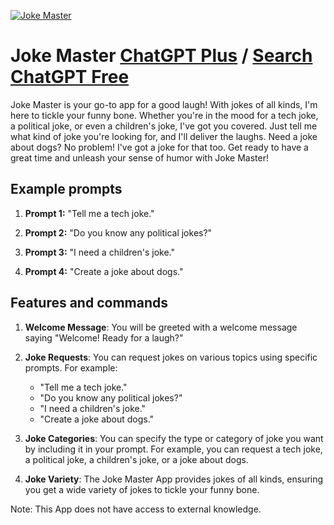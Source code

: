
[![Joke Master](https://files.oaiusercontent.com/file-K83IzhYuVY8yLsvuzKVKQlWK?se=2123-10-17T05%3A39%3A55Z&sp=r&sv=2021-08-06&sr=b&rscc=max-age%3D31536000%2C%20immutable&rscd=attachment%3B%20filename%3D059dbfa8-f1a8-4004-ae78-50cfbdc23fe7.png&sig=9slEYutH6Evow7NmEH0Ff6JkR36oOf81pGVjfPy2B38%3D)](https://chat.openai.com/g/g-UGu5Y29B8-joke-master)

# Joke Master [ChatGPT Plus](https://chat.openai.com/g/g-UGu5Y29B8-joke-master) / [Search ChatGPT Free](https://gptcall.net/index.html#/?search=Joke%20Master)

Joke Master is your go-to app for a good laugh! With jokes of all kinds, I'm here to tickle your funny bone. Whether you're in the mood for a tech joke, a political joke, or even a children's joke, I've got you covered. Just tell me what kind of joke you're looking for, and I'll deliver the laughs. Need a joke about dogs? No problem! I've got a joke for that too. Get ready to have a great time and unleash your sense of humor with Joke Master!

## Example prompts

1. **Prompt 1:** "Tell me a tech joke."

2. **Prompt 2:** "Do you know any political jokes?"

3. **Prompt 3:** "I need a children's joke."

4. **Prompt 4:** "Create a joke about dogs."

## Features and commands

1. **Welcome Message**: You will be greeted with a welcome message saying "Welcome! Ready for a laugh?"

2. **Joke Requests**: You can request jokes on various topics using specific prompts. For example:
   - "Tell me a tech joke."
   - "Do you know any political jokes?"
   - "I need a children's joke."
   - "Create a joke about dogs."

3. **Joke Categories**: You can specify the type or category of joke you want by including it in your prompt. For example, you can request a tech joke, a political joke, a children's joke, or a joke about dogs.

4. **Joke Variety**: The Joke Master App provides jokes of all kinds, ensuring you get a wide variety of jokes to tickle your funny bone.

Note: This App does not have access to external knowledge.


